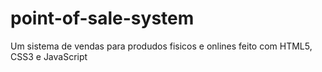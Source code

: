 # point-of-sale-system
Um sistema de vendas para produdos fisicos e onlines feito com HTML5, CSS3 e JavaScript 
